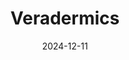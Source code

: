 ---  
layout: startup_page  
title: "Veradermics"  
id: "veradermics.com"  
permalink: "/veradermicsveradermics.com12112024/"  
website: "https://www.veradermics.com"  
funding_round: "Series B"  
funding_amount: "$75M"  
investors: "Suvretta Capital Management, Longitude Capital, Surveyor Capital, Osage University Partners, PhiFund, JW Childs Associates, Connecticut Innovations, Vlad Coric, MD"  
about: "Veradermics is a late clinical-stage biopharmaceutical company focused on developing first-in-class treatments for common dermatologic conditions. Their lead candidate, VDPHL01, is an oral therapy for androgenetic alopecia (hair loss). The company also has additional pipeline programs targeting conditions like warts and molluscum contagiosum."  
markets: "Biopharmaceuticals, Dermatology, Aesthetics, Pharmaceutical Manufacturing, Therapeutics"  
hq: "New Haven, Connecticut, United States"  
founded_year: "2019"  
linkedin: "https://www.linkedin.com/company/veradermics"  
twitter: "https://twitter.com/veradermics"  
instagram: ""  
facebook: "https://www.facebook.com/veradermics"  
crunchbase: "https://www.crunchbase.com/organization/veradermics"  
pitchbook: "https://pitchbook.com/profiles/company/442426-51"  

date_display: "11-Dec-2024"  
date: "2024-12-11"

# SEO Optimization  
meta_title: "Veradermics - Series B Funding ($75M)"  
meta_description: "Veradermics, Veradermics is a late clinical-stage biopharmaceutical company focused on developing first-in-class treatments for common dermatologic conditions. The..."  
meta_keywords: "Veradermics, Biopharmaceuticals, Dermatology, Aesthetics, Pharmaceutical Manufacturing, Therapeutics, Series B funding"  
canonical_url: "https://startup.projectstartups.com/veradermicsveradermics.com12112024/"  
---